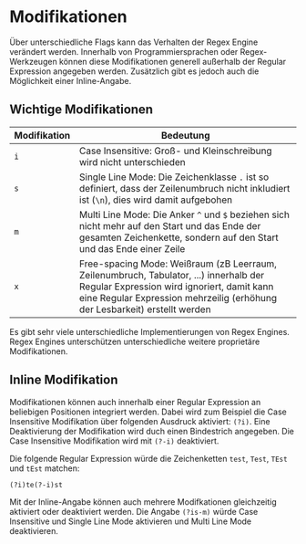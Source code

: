 # Modifikationen

Über unterschiedliche Flags kann das Verhalten der Regex Engine verändert werden. Innerhalb von Programmiersprachen oder Regex-Werkzeugen können diese Modifikationen generell außerhalb der Regular Expression angegeben werden. Zusätzlich gibt es jedoch auch die Möglichkeit einer Inline-Angabe.

## Wichtige Modifikationen

| Modifikation | Bedeutung |
| --- | --- |
| `i` | Case Insensitive: Groß- und Kleinschreibung wird nicht unterschieden |
| `s` | Single Line Mode: Die Zeichenklasse `.` ist so definiert, dass der Zeilenumbruch nicht inkludiert ist (`\n`), dies wird damit aufgebohen  |
| `m` | Multi Line Mode: Die Anker `^` und `$` beziehen sich nicht mehr auf den Start und das Ende der gesamten Zeichenkette, sondern auf den Start und das Ende einer Zeile |
| `x` | Free-spacing Mode: Weißraum (zB Leerraum, Zeilenumbruch, Tabulator, ...) innerhalb der Regular Expression wird ignoriert, damit kann eine Regular Expression mehrzeilig (erhöhung der Lesbarkeit) erstellt werden |

Es gibt sehr viele unterschiedliche Implementierungen von Regex Engines. Regex Engines unterschützen unterschiedliche weitere proprietäre Modifikationen.

## Inline Modifikation

Modifikationen können auch innerhalb einer Regular Expression an beliebigen Positionen integriert werden. Dabei wird zum Beispiel die Case Insensitive Modifikation über folgenden Ausdruck aktiviert: `(?i)`. Eine Deaktivierung der Modifikation wird duch einen Bindestrich angegeben. Die Case Insensitive Modifikation wird mit `(?-i)` deaktiviert.

Die folgende Regular Expression würde die Zeichenketten `test`, `Test`, `TEst` und `tEst` matchen:

```
(?i)te(?-i)st
```

Mit der Inline-Angabe können auch mehrere Modifkationen gleichzeitig aktiviert oder deaktiviert werden. Die Angabe `(?is-m)` würde Case Insensitive und Single Line Mode aktivieren und Multi Line Mode deaktivieren.  
